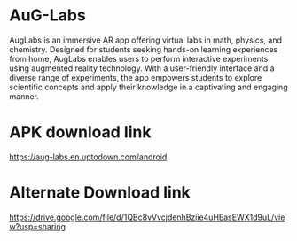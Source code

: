 # AuG-Labs

AugLabs is an immersive AR app offering virtual labs in math, physics, and chemistry. Designed for students seeking hands-on learning experiences from home, AugLabs enables users to perform interactive experiments using augmented reality technology. With a user-friendly interface and a diverse range of experiments, the app empowers students to explore scientific concepts and apply their knowledge in a captivating and engaging manner.

# APK download link
https://aug-labs.en.uptodown.com/android

# Alternate Download link
https://drive.google.com/file/d/1QBc8vVvcjdenhBziie4uHEasEWX1d9uL/view?usp=sharing
